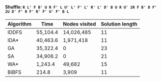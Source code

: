 #### Shuffle: `R L' F B' U R F' L U' L' F' L' R' L' D' B U R U' 2R F B' D F' 2U D' F' R F' R' F' U' F' B L`
| Algorithm | Time | Nodes visited | Solution length |
| ----- | ----- | ----- | ----- |
| IDDFS | 55,104.4 | 14,026,485 | 11 |
| IDA* | 40,463.6 | 1,971,418 | 11 |
| GA | 35,322.4 | 0 | 23 |
| SA | 34,906.2 | 0 | 21 |
| WA* | 1,243.4 | 49,682 | 15 |
| BiBFS | 214.8 | 3,909 | 11 |